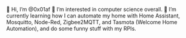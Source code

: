👋 Hi, I’m @0x01af
👀 I’m interested in computer science overall.
🌱 I’m currently learning how I can automate my home with Home Assistant, Mosquitto, Node-Red, Zigbee2MQTT, and Tasmota (Welcome Home Automation), and do some funny stuff with my RPIs.

<!---
0x01af/0x01af is a ✨ special ✨ repository because its `README.md` (this file) appears on your GitHub profile.
You can click the Preview link to take a look at your changes.
--->
